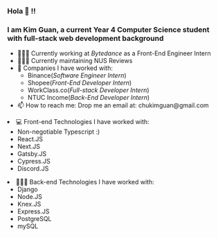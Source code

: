 ### Hola 👋 !!
### I am Kim Guan, a current Year 4 Computer Science student with full-stack web development background

<ul>
 <li> 👨🏻‍💻 Currently working at <i>Bytedance</i> as a Front-End Engineer Intern
 <li> 👨🏻‍💻 Currently maintaining NUS Reviews
 
 </li>
  
 
<li> 🧳 Companies I have worked with:
 
 <ul>
  <li>Binance(<i>Software Engineer Intern</i>)</li>
  <li>Shopee(<i>Front-End Developer Intern</i>)</li>
  <li> WorkClass.co(<i>Full-stack Developer Intern</i>)</li>
  <li>NTUC Income(<i>Back-End Developer Intern</i>)</li>
 </ul>
<li>📫 How to reach me: Drop me an email at: chukimguan@gmail.com </li>
</ul>

 
<div width="400"> 
  <li> 💻 Front-end Technologies I have worked with: 
<ul>
  <li>Non-negotiable Typescript :)</li>
  <li>React.JS</li>
  <li>Next.JS</li>
  <li>Gatsby.JS</li>
  <li>Cypress.JS</li>
  <li>Discord.JS</li>
</ul></li>
 </div>
  
<div width="400"> 
<li> 👨🏻‍💻 Back-end Technologies I have worked with: 
<ul>
  <li>Django</li>
  <li>Node.JS</li>
  <li>Knex.JS</li>
  <li>Express.JS</li>
  <li>PostgreSQL</li>
  <li>mySQL</li>
</ul></li>
</div>
